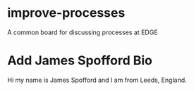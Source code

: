 # improve-processes
A common board for discussing processes at EDGE

# Add James Spofford Bio
Hi my name is James Spofford and I am from Leeds, England.
